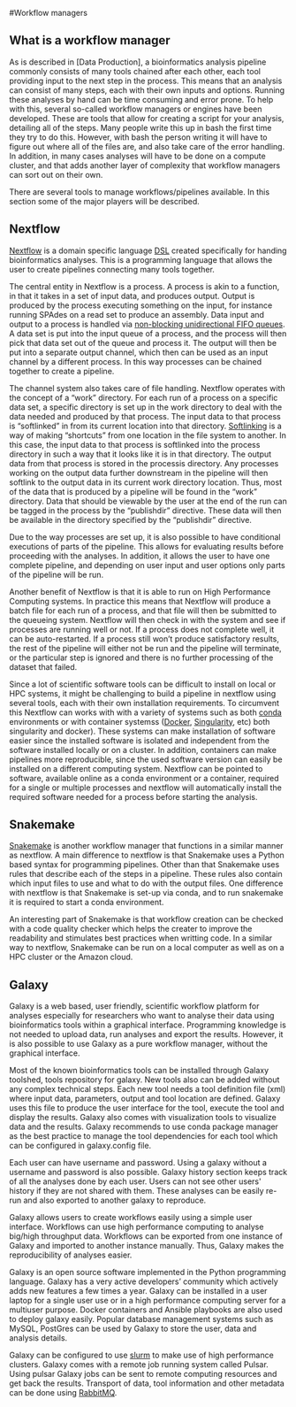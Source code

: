 #Workflow managers 

## What is a workflow manager 

As is described in [Data Production], a bioinformatics analysis pipeline
commonly consists of many tools chained after each other, each tool providing
input to the next step in the process. This means that an analysis can consist
of many steps, each with their own inputs and options. Running these analyses by
hand can be time consuming and error prone. To help with this, several so-called
workflow managers or engines have been developed. These are tools that allow for
creating a script for your analysis, detailing all of the steps. Many people
write this up in bash the first time they try to do this. However, with bash the
person writing it will have to figure out where all of the files are, and also
take care of the error handling. In addition, in many cases analyses will have
to be done on a compute cluster, and that adds another layer of complexity that
workflow managers can sort out on their own. 

There are several tools to manage workflows/pipelines available. In this section
some of the major players will be described. 

## Nextflow

[Nextflow](https://nextflow.io/) is a domain specific language
[DSL](https://en.wikipedia.org/wiki/Domain-specific_language) created
specifically for handing bioinformatics analyses. This is a programming language
that allows the user to create pipelines connecting many tools together.

The central entity in Nextflow is a process. A process is akin to a function, in
that it takes in a set of input data, and produces output. Output is produced by
the process executing something on the input, for instance running SPAdes on a
read set to produce an assembly. Data input and output to a process is handled
via [non-blocking unidirectional FIFO
queues](https://en.wikipedia.org/wiki/FIFO_(computing_and_electronics)). A data
set is put into the input queue of a process, and the process will then pick
that data set out of the queue and process it. The output will then be put into
a separate output channel, which then can be used as an input channel by a
different process. In this way processes can be chained together to create a
pipeline. 

The channel system also takes care of file handling. Nextflow operates with the
concept of a “work” directory. For each run of a process on a specific data set,
a specific directory is set up in the work directory to deal with the data
needed and produced by that process. The input data to that process is
“softlinked” in from its current location into that directory.
[Softlinking](https://en.wikipedia.org/wiki/Symbolic_link) is a way of making
“shortcuts” from one location in the file system to another.  In this case, the
input data to that process is softlinked into the process directory in such a
way that it looks like it is in that directory. The output data from that
process is stored in the processis directory. Any processes working on the
output data further downstream in the pipeline will then softlink to the
output data in its current work directory location. Thus, most of the data that
is produced by a pipeline will be found in the “work” directory. Data that
should be viewable by the user at the end of the run can be tagged in the
process by the “publishdir” directive. These data will then be available in the
directory specified by the “publishdir” directive. 

Due to the way processes are set up, it is also possible to have conditional
executions of parts of the pipeline. This allows for evaluating results before
proceeding with the analyses. In addition, it allows the user to have one
complete pipeline, and depending on user input and user options only parts of
the pipeline will be run. 

Another benefit of Nextflow is that it is able to run on High Performance
Computing systems. In practice this means that Nextflow will produce a batch
file for each run of a process, and that file will then be submitted to the
queueing system. Nextflow will then check in with the system and see if
processes are running well or not. If a process does not complete well, it can
be auto-restarted. If a process still won’t produce satisfactory results, the
rest of the pipeline will  either not be run and the pipeline will terminate, or
the particular step is ignored and there is no further processing of the dataset
that failed. 

Since a lot of scientific software tools can be difficult to install on local or
HPC systems, it might be challenging to build a pipeline in nextflow using
several tools, each with their own installation requirements. To circumvent this
Nextflow can works with  with a variety of systems such as both
[conda](https://docs.conda.io/en/latest/) environments or with container
systemss ([Docker](https://www.docker.com/resources/what-container),
[Singularity](https://sylabs.io/guides/3.0/user-guide/index.html), etc) both
singularity and docker). These systems can make installation of software easier
since the installed software is isolated and independent from the software
installed locally or on a cluster. In addition, containers can make pipelines
more reproducible, since the used software version can easily be installed on a
different computing system. Nextflow can be pointed to software, available
online as a conda environment or a container, required for a single or multiple
processes and nextflow will automatically install the required software needed
for a process before starting the analysis. 


## Snakemake 

[Snakemake](https://snakemake.readthedocs.io/en/stable/index.html) is another
workflow manager that functions in a similar manner as nextflow. A main
difference to nextflow is that Snakemake uses a Python based syntax for
programming pipelines. Other than that Snakemake uses rules that describe each
of the steps in a pipeline. These rules also contain which input files to use
and what to do with the output files. One difference with nextflow is that
Snakemake is set-up via conda, and to run snakemake it is required to start a
conda environment. 

An interesting part of Snakemake is that workflow creation can be checked with a
code quality checker which helps the creater to improve the readability and
stimulates best practices when writting code. In a similar way to nextflow,
Snakemake can be run on a local computer as well as on a HPC cluster or the
Amazon cloud.
 
## Galaxy

Galaxy is a web based, user friendly, scientific workflow platform for analyses
especially for researchers who want to analyse their data using bioinformatics
tools within a graphical interface. Programming knowledge is not needed to
upload data, run analyses and export the results. However, it is also possible
to use Galaxy as a pure workflow manager, without the graphical interface.  

Most of the known bioinformatics tools can be installed through Galaxy toolshed,
tools repository for galaxy. New tools also can be added without any complex
technical steps. Each new tool needs a tool definition file (xml) where input
data, parameters, output and tool location are defined. Galaxy uses this file to
produce the user interface for the tool, execute the tool and display the
results.  Galaxy also comes with visualization tools to visualize data and the
results. Galaxy recommends to use conda package manager as the best practice to
manage the tool dependencies for each tool which can be configured in
galaxy.config file. 

Each user can have username and password. Using a galaxy without a username and
password is also possible. Galaxy history section keeps track of all the
analyses done by each user. Users can not see other users' history if they are
not shared with them.  These analyses can be easily re-run and also exported to
another galaxy to reproduce.

Galaxy allows users to create workflows easily using a simple user interface.
Workflows can use high performance computing to analyse big/high throughput
data. Workflows can be exported from one instance of Galaxy and imported to
another instance manually. Thus, Galaxy makes the reproducibility of analyses
easier.

Galaxy is an open source software implemented in the Python programming
language. Galaxy has a very active developers’ community which actively adds new
features a few times a year. Galaxy can be installed in a user laptop for a
single user use or in a high performance computing server for a multiuser
purpose. Docker containers and Ansible playbooks are also used to deploy galaxy
easily. Popular database management systems such as MySQL, PostGres can be used
by Galaxy to store the user, data and analysis details. 

Galaxy can be configured to use
[slurm](https://en.wikipedia.org/wiki/Slurm_Workload_Manager) to make use of
high performance clusters. Galaxy comes with a remote job running system called
Pulsar. Using pulsar Galaxy jobs can be sent to remote computing resources and
get back the results. Transport of data, tool information and other metadata can
be done using [RabbitMQ](https://en.wikipedia.org/wiki/RabbitMQ).
